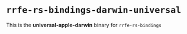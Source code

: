 # `rrfe-rs-bindings-darwin-universal`

This is the **universal-apple-darwin** binary for `rrfe-rs-bindings`
